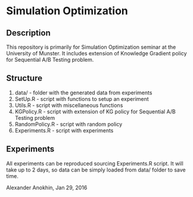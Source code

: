 # Simulation Optimization

## Description
This repository is primarily for Simulation Optimization seminar at the University of Munster. It includes extension of Knowledge Gradient policy for Sequential A/B Testing problem.

## Structure
  1. data/ - folder with the generated data from experiments
  2. SetUp.R - script with functions to setup an experiment
  3. Utils.R - script with miscellaneous functions
  4. KGPolicy.R - script with extension of KG policy for Sequential A/B Testing problem
  5. RandomPolicy.R - script with random policy
  6. Experiments.R - script with experiments 

## Experiments
All experiments can be reproduced sourcing Experiments.R script. It will take up to 2 days, so data can be simply loaded from data/ folder to save time.

Alexander Anokhin, Jan 29, 2016

